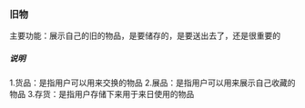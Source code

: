 ###  旧物

主要功能：展示自己的旧的物品，是要储存的，是要送出去了，还是很重要的

##### 说明
1.货品：是指用户可以用来交换的物品
2.展品：是指用户可以用来展示自己收藏的物品
3.存货：是指用户存储下来用于来日使用的物品